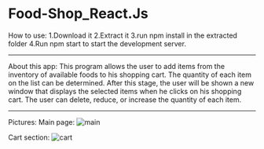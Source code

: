 # Food-Shop_React.Js
How to use:
1.Download it
2.Extract it
3.run npm install in the extracted folder
4.Run npm start to start the development server.
____________________
About this app:
This program allows the user to add items from the inventory of available foods to his shopping cart. The quantity of each item on the list can be determined. After this stage, the user will be shown a new window that displays the selected items when he clicks on his shopping cart. The user can delete, reduce, or increase the quantity of each item.
____________________
Pictures:
Main page:
![main](https://github.com/arimoa/Food-Shop_React.Js/assets/134084996/7a3ecfc2-9fb3-4a2a-96be-2c07987cef76)

Cart section:
![cart](https://github.com/arimoa/Food-Shop_React.Js/assets/134084996/d4fa8f0c-dc0b-4273-bd82-1bc03831264c)
